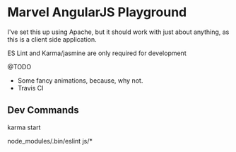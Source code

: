 # Marvel AngularJS Playground

I've set this up using Apache, but it should work with just about anything, as this is a client side application.

ES Lint and Karma/jasmine are only required for development

@TODO

* Some fancy animations, because, why not.
* Travis CI

## Dev Commands

karma start

node_modules/.bin/eslint js/*
